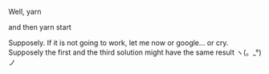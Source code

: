Well,
yarn

and then yarn start

Supposely.
If it is not going to work, let me now or google... or cry. Supposely the first and the third solution might have the same result ヽ(。_°)ノ
